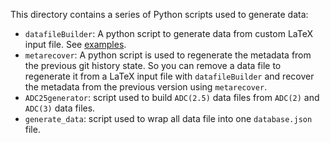 This directory contains a series of Python scripts used to generate data:

- `datafileBuilder`: A python  script to  generate data  from custom LaTeX input
  file. See [examples](docs/examples).
- `metarecover`: A python script  is used  to regenerate  the metadata from the
  previous git history state.  So you can remove a data file to regenerate  it
  from  a  LaTeX input  file  with `datafileBuilder`  and recover the metadata
  from the previous version using `metarecover`.
- `ADC25generator`: script used  to build  `ADC(2.5)`  data files  from `ADC(2)` and `ADC(3)` data files.
- `generate_data`: script used to  wrap all  data file  into one `database.json` file.


